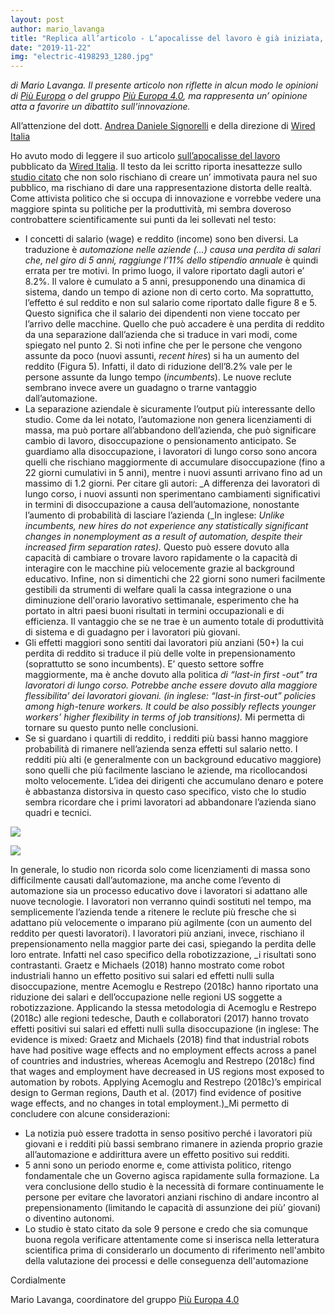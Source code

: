 ```yaml
---
layout: post
author: mario_lavanga
title: "Replica all’articolo - L’apocalisse del lavoro è già iniziata, anche se non te ne sei accorto -"
date: "2019-11-22"
img: "electric-4198293_1280.jpg"
---
```


_di Mario Lavanga._ _Il presente articolo non riflette in alcun modo le opinioni di_ [_Più Europa_](https://www.facebook.com/piueuropa/?__xts__%5B0%5D=68.ARAeriLA_CXipRQw39xIg_VOQC8YKZOygSqEt-oUr3Tf8EfHvR46ROkwbVvsnCmaEt2295xaAJ7o-GyMYPe1m4x6JTAWQMPR3-E1bGzPWhsXrgYHvcAhJa-tHCkLJ0XHAbQjy7oYkdJGX8C0JRqJR0wCoojGjlUOAJCj9Pri5WcZ6whRI10RkRWF0FnTp3x0AMCaaTs0dDxz5deb5MX8oK9pNiFE5FmicQMFjbqrT_ACw15RcJU8FNCyLKwZ-cxsO2LoZ0tdivnCWw60WGV-Rs5x8k33WbymtGocz-oext27md-0Ocsq2mdqXnHKSCOyZw&eid=ARA9ToV0--Errqywsl-QhAOvrxUTq-SWhLYJ3JKQjMI3TqZ0mweWbj3Qiip0DVzIR5oJZJJrckdfdfLc) _o del gruppo_ [_Più Europa 4.0_](https://www.facebook.com/PiuEuropa4.0/?__xts__%5B0%5D=68.ARAeriLA_CXipRQw39xIg_VOQC8YKZOygSqEt-oUr3Tf8EfHvR46ROkwbVvsnCmaEt2295xaAJ7o-GyMYPe1m4x6JTAWQMPR3-E1bGzPWhsXrgYHvcAhJa-tHCkLJ0XHAbQjy7oYkdJGX8C0JRqJR0wCoojGjlUOAJCj9Pri5WcZ6whRI10RkRWF0FnTp3x0AMCaaTs0dDxz5deb5MX8oK9pNiFE5FmicQMFjbqrT_ACw15RcJU8FNCyLKwZ-cxsO2LoZ0tdivnCWw60WGV-Rs5x8k33WbymtGocz-oext27md-0Ocsq2mdqXnHKSCOyZw&eid=ARA6qYKgHtFi34N2jvgW1KCQC--j3A3OngAnOOppyIQtZIQPFZRI-P7CWPoKFf27DJNYqfk99FZ2rQ2w)_, ma rappresenta un’ opinione atta a favorire un dibattito sull’innovazione._

All’attenzione del dott. [Andrea Daniele Signorelli](https://andreadanielesignorelli.com) e della direzione di [Wired Italia](https://www.wired.it/)

Ho avuto modo di leggere il suo articolo [sull’apocalisse del lavoro](https://www.wired.it/attualita/tech/2019/11/19/apocalisse-lavoro-automazione-iniziata/?utm_medium=marketing&utm_campaign=wired&utm_source=Facebook#Echobox=1574204576) pubblicato da [Wired Italia](https://www.wired.it/). Il testo da lei scritto riporta inesattezze sullo [studio citato](https://www.cpb.nl/sites/default/files/omnidownload/CPB-Discussion-Paper-390-Automatic-Reaction-What-Happens-to-Workers-at-Firms-that-Automate.pdf) che non solo rischiano di creare un’ immotivata paura nel suo pubblico, ma rischiano di dare una rappresentazione distorta delle realtà. Come attivista politico che si occupa di innovazione e vorrebbe vedere una maggiore spinta su politiche per la produttività, mi sembra doveroso controbattere scientificamente sui punti da lei sollevati nel testo:

- I concetti di salario (wage) e reddito (income) sono ben diversi. La traduzione è _automazione nelle aziende (…) causa una perdita di salari che, nel giro di 5 anni, raggiunge l’11% dello stipendio annuale_ è quindi errata per tre motivi. In primo luogo, il valore riportato dagli autori e’ 8.2%. Il valore è cumulato a 5 anni, presupponendo una dinamica di sistema, dando un tempo di azione non di certo corto. Ma soprattutto, l’effetto é sul reddito e non sul salario come riportato dalle figure 8 e 5. Questo significa che il salario dei dipendenti non viene toccato per l’arrivo delle macchine. Quello che può accadere è una perdita di reddito da una separazione dall’azienda che si traduce in vari modi, come spiegato nel punto 2. Si noti infine che per le persone che vengono assunte da poco (nuovi assunti, _recent hires_) si ha un aumento del reddito (Figura 5). Infatti, il dato di riduzione dell’8.2% vale per le persone assunte da lungo tempo (_incumbents_). Le nuove reclute sembrano invece avere un guadagno o trarne vantaggio dall’automazione.
- La separazione aziendale è sicuramente l’output più interessante dello studio. Come da lei notato, l’automazione non genera licenziamenti di massa, ma può portare all’abbandono dell’azienda, che può significare cambio di lavoro, disoccupazione o pensionamento anticipato. Se guardiamo alla disoccupazione, i lavoratori di lungo corso sono ancora quelli che rischiano maggiormente di accumulare disoccupazione (fino a 22 giorni cumulativi in 5 anni), mentre i nuovi assunti arrivano fino ad un massimo di 1.2 giorni. Per citare gli autori: _A differenza dei lavoratori di lungo corso, i nuovi assunti non sperimentano cambiamenti significativi in termini di disoccupazione a causa dell’automazione, nonostante l’aumento di probabilità di lasciare l’azienda (_In inglese: _Unlike incumbents, new hires do not experience any statistically significant changes in nonemployment as a result of automation, despite their increased firm separation rates)._ Questo può essere dovuto alla capacità di cambiare o trovare lavoro rapidamente o la capacità di interagire con le macchine più velocemente grazie al background educativo. Infine, non si dimentichi che 22 giorni sono numeri facilmente gestibili da strumenti di welfare quali la cassa integrazione o una diminuzione dell'orario lavorativo settimanale, esperimento che ha portato in altri paesi buoni risultati in termini occupazionali e di efficienza. Il vantaggio che se ne trae è un aumento totale di produttività di sistema e di guadagno per i lavoratori più giovani.
- Gli effetti maggiori sono sentiti dai lavoratori più anziani (50+) la cui perdita di reddito si traduce il più delle volte in prepensionamento (soprattutto se sono incumbents). E’ questo settore soffre maggiormente, ma è anche dovuto alla politica _di “last-in first -out” tra lavoratori di lungo corso. Potrebbe anche essere dovuto alla maggiore flessibilita’ dei lavoratori giovani. (in inglese: “last-in first-out” policies among high-tenure workers. It could be also possibly reflects younger workers’ higher flexibility in terms of job transitions)._ Mi permetta di tornare su questo punto nelle conclusioni.
- Se si guardano i quartili di reddito, i redditi più bassi hanno maggiore probabilità di rimanere nell’azienda senza effetti sul salario netto. I redditi più alti (e generalmente con un background educativo maggiore) sono quelli che più facilmente lasciano le aziende, ma ricollocandosi molto velocemente. L’idea dei dirigenti che accumulano denaro e potere è abbastanza distorsiva in questo caso specifico, visto che lo studio sembra ricordare che i primi lavoratori ad abbandonare l’azienda siano quadri e tecnici.

![](https://piueuropa.files.wordpress.com/2019/11/figura_5.png?w=1019)

![](https://piueuropa.files.wordpress.com/2019/11/figura_8.png?w=1024)

In generale, lo studio non ricorda solo come licenziamenti di massa sono difficilmente causati dall’automazione, ma anche come l’evento di automazione sia un processo educativo dove i lavoratori si adattano alle nuove tecnologie. I lavoratori non verranno quindi sostituti nel tempo, ma semplicemente l’azienda tende a ritenere le reclute più fresche che si adattano più velocemente o imparano più agilmente (con un aumento del reddito per questi lavoratori). I lavoratori più anziani, invece, rischiano il prepensionamento nella maggior parte dei casi, spiegando la perdita delle loro entrate. Infatti nel caso specifico della robotizzazione, _i risultati sono contrastanti. Graetz e Michaels (2018) hanno mostrato come robot industriali hanno un effetto positivo sui salari ed effetti nulli sulla disoccupazione, mentre Acemoglu e Restrepo (2018c) hanno riportato una riduzione dei salari e dell’occupazione nelle regioni US soggette a robotizzazione. Applicando la stessa metodologia di Acemoglu e Restrepo (2018c) alle regioni tedesche, Dauth e collaboratori (2017) hanno trovato effetti positivi sui salari ed effetti nulli sulla disoccupazione (in inglese: The evidence is mixed: Graetz and Michaels (2018) find that industrial robots have had positive wage effects and no employment effects across a panel of countries and industries, whereas Acemoglu and Restrepo (2018c) find that wages and employment have decreased in US regions most exposed to automation by robots. Applying Acemoglu and Restrepo (2018c)’s empirical design to German regions, Dauth et al. (2017) find evidence of positive wage effects, and no changes in total employment.)_Mi permetto di concludere con alcune considerazioni:

- La notizia può essere tradotta in senso positivo perché i lavoratori più giovani e i redditi più bassi sembrano rimanere in azienda proprio grazie all’automazione e addirittura avere un effetto positivo sui redditi.
- 5 anni sono un periodo enorme e, come attivista politico, ritengo fondamentale che un Governo agisca rapidamente sulla formazione. La vera conclusione dello studio è la necessità di formare continuamente le persone per evitare che lavoratori anziani rischino di andare incontro al prepensionamento (limitando le capacità di assunzione dei più’ giovani) o diventino autonomi.
- Lo studio è stato citato da sole 9 persone e credo che sia comunque buona regola verificare attentamente come si inserisca nella letteratura scientifica prima di considerarlo un documento di riferimento nell'ambito della valutazione dei processi e delle conseguenza dell'automazione

Cordialmente

Mario Lavanga, coordinatore del gruppo [Più Europa 4.0](https://www.facebook.com/PiuEuropa4.0/?__xts__%5B0%5D=68.ARAeriLA_CXipRQw39xIg_VOQC8YKZOygSqEt-oUr3Tf8EfHvR46ROkwbVvsnCmaEt2295xaAJ7o-GyMYPe1m4x6JTAWQMPR3-E1bGzPWhsXrgYHvcAhJa-tHCkLJ0XHAbQjy7oYkdJGX8C0JRqJR0wCoojGjlUOAJCj9Pri5WcZ6whRI10RkRWF0FnTp3x0AMCaaTs0dDxz5deb5MX8oK9pNiFE5FmicQMFjbqrT_ACw15RcJU8FNCyLKwZ-cxsO2LoZ0tdivnCWw60WGV-Rs5x8k33WbymtGocz-oext27md-0Ocsq2mdqXnHKSCOyZw&eid=ARA6nDh8D00uYWw4ceH-5QtIKpw-sWkUpCCcDF512KVA2QB-kwzjJqwOu3lOFuzS5w_aP9hT_ZL7Vkk6)
